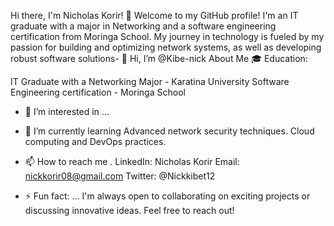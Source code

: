 Hi there, I'm Nicholas Korir! 👋
Welcome to my GitHub profile! I'm an IT graduate with a major in Networking and a software engineering certification from Moringa School. My journey in technology is fueled by my passion for building and optimizing network systems, as well as developing robust software solutions- 👋 Hi, I’m @Kibe-nick
About Me
🎓 Education:

IT Graduate with a Networking Major - Karatina University
Software Engineering certification - Moringa School
- 👀 I’m interested in ...
- 🌱 I’m currently learning
  Advanced network security techniques.
  Cloud computing and DevOps practices.

- 📫 How to reach me .
  LinkedIn: Nicholas Korir
  Email: nickkorir08@gmail.com
  Twitter: @Nickkibet12
  
- ⚡ Fun fact: ...
  I'm always open to collaborating on exciting projects or discussing innovative ideas. Feel free to reach out!

<!---
Kibe-nick/Kibe-nick is a ✨ special ✨ repository because its `README.md` (this file) appears on your GitHub profile.
You can click the Preview link to take a look at your changes.
--->
